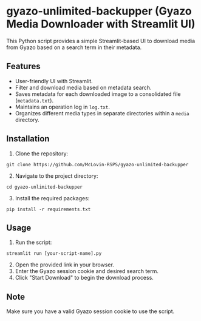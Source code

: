 # gyazo-unlimited-backupper (Gyazo Media Downloader with Streamlit UI)




This Python script provides a simple Streamlit-based UI to download media from Gyazo based on a search term in their metadata.

## Features

- User-friendly UI with Streamlit.
- Filter and download media based on metadata search.
- Saves metadata for each downloaded image to a consolidated file (`metadata.txt`).
- Maintains an operation log in `log.txt`.
- Organizes different media types in separate directories within a `media` directory.

## Installation

1. Clone the repository:

```
git clone https://github.com/McLovin-RSPS/gyazo-unlimited-backupper
```

2. Navigate to the project directory:

```
cd gyazo-unlimited-backupper
```

3. Install the required packages:

```
pip install -r requirements.txt
```

## Usage

1. Run the script:

```
streamlit run [your-script-name].py
```

2. Open the provided link in your browser.
3. Enter the Gyazo session cookie and desired search term.
4. Click "Start Download" to begin the download process.

## Note

Make sure you have a valid Gyazo session cookie to use the script.